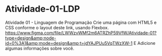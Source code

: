 # Atividade-01-LDP
Atividade 01 - Linguagem de Programação Crie uma página com HTML5 e CSS conforme o layout deste link, usando Flexbox.  https://www.figma.com/file/LWWzvWMf2m6ATRZhP59VfW/Atividade-01?type=design&amp;node-id=0%3A1&amp;mode=design&amp;t=jdYAJPUu5VqTWzXW-1 E Adicione algumas informações sobre você.
